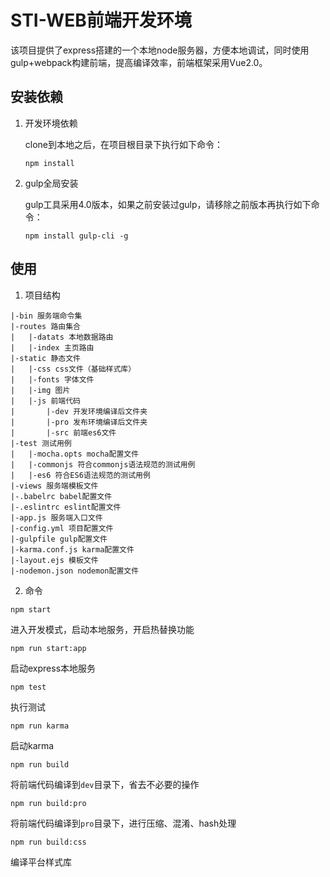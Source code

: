 # STI-WEB前端开发环境

该项目提供了express搭建的一个本地node服务器，方便本地调试，同时使用gulp+webpack构建前端，提高编译效率，前端框架采用Vue2.0。

## 安装依赖

1. 开发环境依赖

	clone到本地之后，在项目根目录下执行如下命令：
	
	```
	npm install
	```
2. gulp全局安装
	
	gulp工具采用4.0版本，如果之前安装过gulp，请移除之前版本再执行如下命令：

	```
	npm install gulp-cli -g
	```

## 使用

1. 项目结构

```
|-bin 服务端命令集
|-routes 路由集合
|	|-datats 本地数据路由
|	|-index 主页路由
|-static 静态文件
|	|-css css文件（基础样式库）
|	|-fonts 字体文件
|	|-img 图片
|	|-js 前端代码
|		|-dev 开发环境编译后文件夹
|		|-pro 发布环境编译后文件夹
|		|-src 前端es6文件
|-test 测试用例
|   |-mocha.opts mocha配置文件
|   |-commonjs 符合commonjs语法规范的测试用例
|   |-es6 符合ES6语法规范的测试用例
|-views 服务端模板文件
|-.babelrc babel配置文件
|-.eslintrc eslint配置文件
|-app.js 服务端入口文件
|-config.yml 项目配置文件
|-gulpfile gulp配置文件
|-karma.conf.js karma配置文件
|-layout.ejs 模板文件
|-nodemon.json nodemon配置文件
```
2. 命令

```
npm start
```
进入开发模式，启动本地服务，开启热替换功能

```
npm run start:app
```
启动express本地服务

```
npm test
```
执行测试

```
npm run karma
```
启动karma

```
npm run build
```
将前端代码编译到`dev`目录下，省去不必要的操作

```
npm run build:pro
```
将前端代码编译到`pro`目录下，进行压缩、混淆、hash处理

```
npm run build:css
```
编译平台样式库




